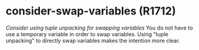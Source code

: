# consider-swap-variables (R1712)
*Consider using tuple unpacking for swapping variables* You do not have
to use a temporary variable in order to swap variables. Using \"tuple
unpacking\" to directly swap variables makes the intention more clear.
